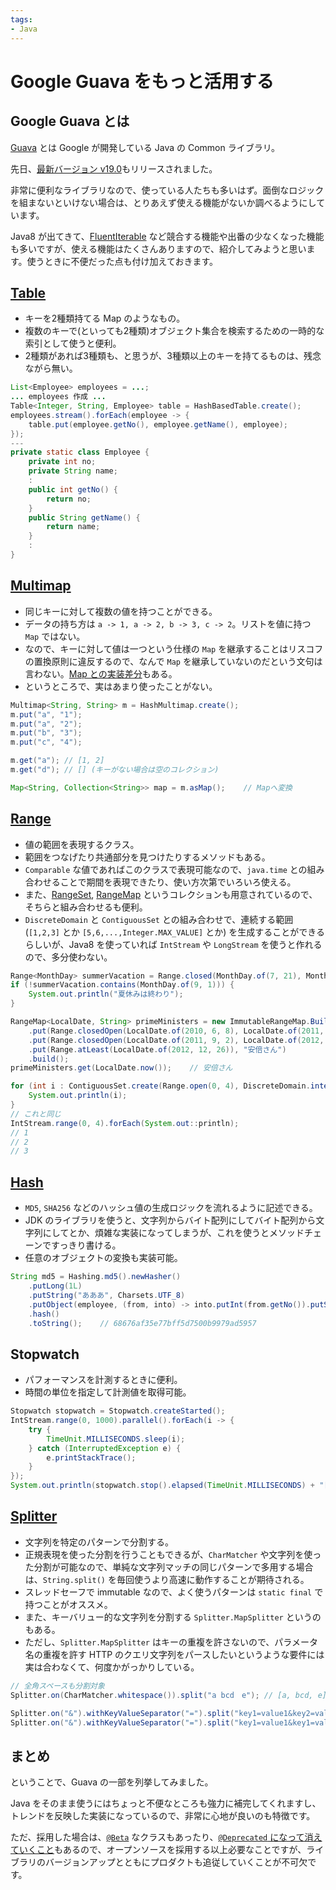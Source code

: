 ```yaml
---
tags:
- Java
---
```


# Google Guava をもっと活用する

## Google Guava とは

[Guava](https://github.com/google/guava) とは Google が開発している Java の Common ライブラリ。

先日、[最新バージョン v19.0](https://github.com/google/guava/wiki/Release19)もリリースされました。

非常に便利なライブラリなので、使っている人たちも多いはず。面倒なロジックを組まないといけない場合は、とりあえず使える機能がないか調べるようにしています。

Java8 が出てきて、[FluentIterable](https://github.com/google/guava/wiki/CollectionUtilitiesExplained#fluentiterable) など競合する機能や出番の少なくなった機能も多いですが、使える機能はたくさんありますので、紹介してみようと思います。使うときに不便だった点も付け加えておきます。

## [Table](https://github.com/google/guava/wiki/NewCollectionTypesExplained#table)

* キーを2種類持てる Map のようなもの。
* 複数のキーで(といっても2種類)オブジェクト集合を検索するための一時的な索引として使うと便利。
* 2種類があれば3種類も、と思うが、3種類以上のキーを持てるものは、残念ながら無い。

```java
List<Employee> employees = ...;
... employees 作成 ...
Table<Integer, String, Employee> table = HashBasedTable.create();
employees.stream().forEach(employee -> {
	table.put(employee.getNo(), employee.getName(), employee);
});
---
private static class Employee {
	private int no;
	private String name;
	:
	public int getNo() {
		return no;
	}
	public String getName() {
		return name;
	}
	:
}
```

## [Multimap](https://github.com/google/guava/wiki/NewCollectionTypesExplained#multimap)

* 同じキーに対して複数の値を持つことができる。
* データの持ち方は `a -> 1, a -> 2, b -> 3, c -> 2`。リストを値に持つ `Map` ではない。
* なので、キーに対して値は一つという仕様の `Map` を継承することはリスコフの置換原則に違反するので、なんで `Map` を継承していないのだという文句は言わない。[Map との実装差分](https://github.com/google/guava/wiki/NewCollectionTypesExplained#multimap-is-not-a-map)もある。
* というところで、実はあまり使ったことがない。

```java
Multimap<String, String> m = HashMultimap.create();
m.put("a", "1");
m.put("a", "2");
m.put("b", "3");
m.put("c", "4");

m.get("a"); // [1, 2]
m.get("d"); // [] (キーがない場合は空のコレクション)

Map<String, Collection<String>> map = m.asMap();	// Mapへ変換
```

## [Range](https://github.com/google/guava/wiki/RangesExplained)

* 値の範囲を表現するクラス。
* 範囲をつなげたり共通部分を見つけたりするメソッドもある。
* `Comparable` な値であればこのクラスで表現可能なので、`java.time` との組み合わせることで期間を表現できたり、使い方次第でいろいろ使える。
* また、[RangeSet](https://github.com/google/guava/wiki/NewCollectionTypesExplained#rangeset), [RangeMap](https://github.com/google/guava/wiki/NewCollectionTypesExplained#rangemap) というコレクションも用意されているので、そちらと組み合わせるも便利。
* `DiscreteDomain` と `ContiguousSet` との組み合わせで、連続する範囲 (`[1,2,3]` とか `[5,6,...,Integer.MAX_VALUE]` とか) を生成することができるらしいが、Java8 を使っていれば `IntStream` や `LongStream` を使うと作れるので、多分使わない。

```java
Range<MonthDay> summerVacation = Range.closed(MonthDay.of(7, 21), MonthDay.of(8, 31));
if (!summerVacation.contains(MonthDay.of(9, 1))) {
    System.out.println("夏休みは終わり");
}

RangeMap<LocalDate, String> primeMinisters = new ImmutableRangeMap.Builder<LocalDate, String>()
	.put(Range.closedOpen(LocalDate.of(2010, 6, 8), LocalDate.of(2011, 9, 2)), "管さん")
	.put(Range.closedOpen(LocalDate.of(2011, 9, 2), LocalDate.of(2012, 12, 26)), "野田さん")
	.put(Range.atLeast(LocalDate.of(2012, 12, 26)), "安倍さん")
	.build();
primeMinisters.get(LocalDate.now());	// 安倍さん
```

```java
for (int i : ContiguousSet.create(Range.open(0, 4), DiscreteDomain.integers())) {
    System.out.println(i);
}
// これと同じ
IntStream.range(0, 4).forEach(System.out::println);
// 1
// 2
// 3
```

## [Hash](https://github.com/google/guava/wiki/HashingExplained)

* `MD5`, `SHA256` などのハッシュ値の生成ロジックを流れるように記述できる。
* JDK のライブラリを使うと、文字列からバイト配列にしてバイト配列から文字列にしてとか、煩雑な実装になってしまうが、これを使うとメソッドチェーンですっきり書ける。
* 任意のオブジェクトの変換も実装可能。

```java
String md5 = Hashing.md5().newHasher()
	.putLong(1L)
	.putString("あああ", Charsets.UTF_8)
	.putObject(employee, (from, into) -> into.putInt(from.getNo()).putString(from.getName(), StandardCharsets.UTF_8))
	.hash()
	.toString();	// 68676af35e77bff5d7500b9979ad5957
```

## Stopwatch

* パフォーマンスを計測するときに便利。
* 時間の単位を指定して計測値を取得可能。

```java
Stopwatch stopwatch = Stopwatch.createStarted();
IntStream.range(0, 1000).parallel().forEach(i -> {
	try {
		TimeUnit.MILLISECONDS.sleep(i);
	} catch (InterruptedException e) {
		e.printStackTrace();
	}
});
System.out.println(stopwatch.stop().elapsed(TimeUnit.MILLISECONDS) + "[msec]");
```

## [Splitter](https://github.com/google/guava/wiki/StringsExplained#splitter)

* 文字列を特定のパターンで分割する。
* 正規表現を使った分割を行うこともできるが、`CharMatcher` や文字列を使った分割が可能なので、単純な文字列マッチの同じパターンで多用する場合は、`String.split()` を毎回使うより高速に動作することが期待される。
* スレッドセーフで immutable なので、よく使うパターンは `static final` で持つことがオススメ。
* また、キーバリュー的な文字列を分割する `Splitter.MapSplitter` というのもある。
* ただし、`Splitter.MapSplitter` はキーの重複を許さないので、パラメータ名の重複を許す HTTP のクエリ文字列をパースしたいというような要件には実は合わなくて、何度かがっかりしている。

```java
// 全角スペースも分割対象
Splitter.on(CharMatcher.whitespace()).split("a bcd　e");	// [a, bcd, e]

Splitter.on("&").withKeyValueSeparator("=").split("key1=value1&key2=value2");	// {key1=value1, key2=value2}
Splitter.on("&").withKeyValueSeparator("=").split("key1=value1&key1=value2");	// キーが重複してしまうので IllegalArgumentException 発生
```

## まとめ

ということで、Guava の一部を列挙してみました。

Java をそのまま使うにはちょっと不便なところも強力に補完してくれますし、トレンドを反映した実装になっているので、非常に心地が良いのも特徴です。

ただ、採用した場合は、[`@Beta`](https://github.com/google/guava/wiki/PhilosophyExplained#beta-apis) なクラスもあったり、[`@Deprecated` になって消えていくこと](https://github.com/google/guava/wiki/PhilosophyExplained#non-beta-apis)もあるので、オープンソースを採用する以上必要なことですが、ライブラリのバージョンアップとともにプロダクトも追従していくことが不可欠です。

